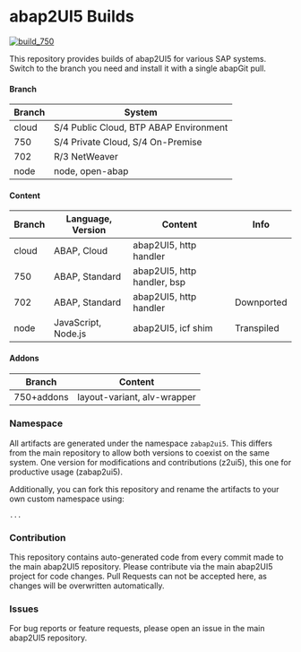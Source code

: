 # abap2UI5 Builds

[![build_750](https://github.com/abap2UI5/test/actions/workflows/build_750.yml/badge.svg)](https://github.com/abap2UI5/test/actions/workflows/build_750.yml)

This repository provides builds of abap2UI5 for various SAP systems. Switch to the branch you need and install it with a single abapGit pull.

#### Branch

| Branch    | System                | 
|-----------|----------------------------|
| cloud     | S/4 Public Cloud, BTP ABAP Environment |
| 750      | S/4 Private Cloud, S/4 On-Premise    |
| 702      | R/3 NetWeaver                   |
| node      | node, open-abap                  |

#### Content
| Branch    | Language, Version   | Content | Info                | 
|-----------|-------------------| ------------------| ------------------|
| cloud     | ABAP, Cloud | abap2UI5, http handler       | |
| 750      | ABAP, Standard  | abap2UI5, http handler, bsp  | |
| 702      | ABAP, Standard  | abap2UI5, http handler       | Downported |
| node      | JavaScript, Node.js | abap2UI5, icf shim     |  Transpiled |

#### Addons
| Branch    | Content   | 
|-----------|-------------------| 
| 750+addons      | layout-variant, alv-wrapper  |

### Namespace
All artifacts are generated under the namespace `zabap2ui5`. This differs from the main repository to allow both versions to coexist on the same system. One version for modifications and contributions (z2ui5), this one for productive usage (zabap2ui5).

Additionally, you can fork this repository and rename the artifacts to your own custom namespace using:
```
...
```

### Contribution
This repository contains auto-generated code from every commit made to the main abap2UI5 repository. Please contribute via the main abap2UI5 project for code changes. Pull Requests can not be accepted here, as changes will be overwritten automatically.

### Issues
For bug reports or feature requests, please open an issue in the main abap2UI5 repository.
